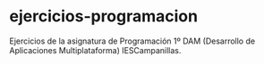 # ejercicios-programacion
Ejercicios de la asignatura de Programación  1º DAM (Desarrollo de Aplicaciones Multiplataforma) IESCampanillas.
